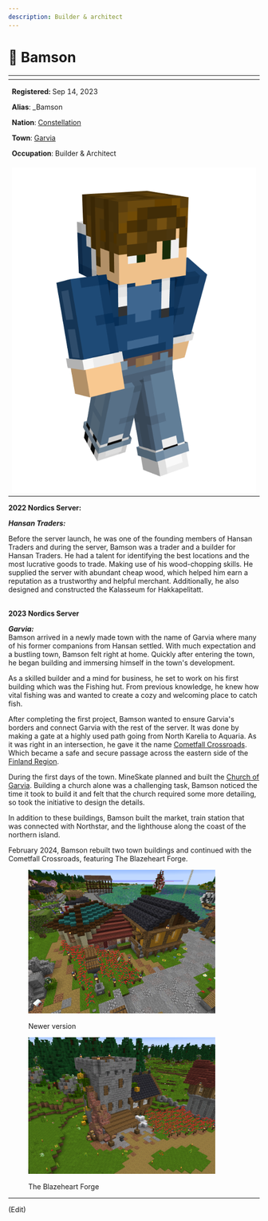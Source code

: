 ```yaml
---
description: Builder & architect
---
```


# 👤 Bamson

<table data-view="cards" data-full-width="true"><thead><tr><th></th></tr></thead><tbody><tr><td><p><strong>Registered:</strong> Sep 14, 2023</p><p><strong>Alias</strong>: _Bamson</p><p><strong>Nation</strong>: <a href="../../../../nations/present-nations/constellation.md">Constellation</a></p><p><strong>Town</strong>: <a href="../">Garvia</a></p><p><strong>Occupation</strong>: Builder &#x26; Architect</p></td></tr><tr><td><img src="../../../../../../.gitbook/assets/_Bamson-skin.png" alt="" data-size="original"></td></tr></tbody></table>

**2022 Nordics Server:**

_**Hansan Traders:**_

Before the server launch, he was one of the founding members of Hansan Traders and during the server, Bamson was a trader and a builder for Hansan Traders. He had a talent for identifying the best locations and the most lucrative goods to trade. Making use of his wood-chopping skills. He supplied the server with abundant cheap wood, which helped him earn a reputation as a trustworthy and helpful merchant. Additionally, he also designed and constructed the Kalasseum for Hakkapelitatt.

\
**2023 Nordics Server**

_**Garvia:**_\
Bamson arrived in a newly made town with the name of Garvia where many of his former companions from Hansan settled. With much expectation and a bustling town, Bamson felt right at home. Quickly after entering the town, he began building and immersing himself in the town's development.

As a skilled builder and a mind for business, he set to work on his first building which was the Fishing hut. From previous knowledge, he knew how vital fishing was and wanted to create a cozy and welcoming place to catch fish.

After completing the first project, Bamson wanted to ensure Garvia's borders and connect Garvia with the rest of the server. It was done by making a gate at a highly used path going from North Karelia to Aquaria. As it was right in an intersection, he gave it the name [Cometfall Crossroads](../cometfall-crossroads.md). Which became a safe and secure passage across the eastern side of the [Finland Region](../../).

During the first days of the town. MineSkate planned and built the [Church of Garvia](../church-of-garvia.md). Building a church alone was a challenging task, Bamson noticed the time it took to build it and felt that the church required some more detailing, so took the initiative to design the details.

In addition to these buildings, Bamson built the market, train station that was connected with Northstar, and the lighthouse along the coast of the northern island.

February 2024, Bamson rebuilt two town buildings and continued with the Cometfall Crossroads, featuring The Blazeheart Forge.

<figure><img src="../../../../../../.gitbook/assets/image.png" alt="" width="375"><figcaption><p>Newer version</p></figcaption></figure>

<figure><img src="../../../../../../.gitbook/assets/image (1).png" alt="" width="375"><figcaption><p>The Blazeheart Forge</p></figcaption></figure>

***

(Edit)
